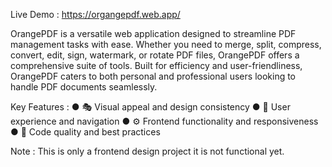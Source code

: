 Live Demo : https://organgepdf.web.app/

OrangePDF is a versatile web application designed to streamline PDF management tasks with ease. Whether you need to merge, split, compress, convert, edit, sign, watermark, or rotate PDF files, OrangePDF offers a comprehensive suite of tools. Built for efficiency and user-friendliness, OrangePDF caters to both personal and professional users looking to handle PDF documents seamlessly.

Key Features :
● 🎭 Visual appeal and design consistency
● 🧭 User experience and navigation
● ⚙️ Frontend functionality and responsiveness
● 💎 Code quality and best practices

Note : This is only a frontend design project it is not functional yet.
